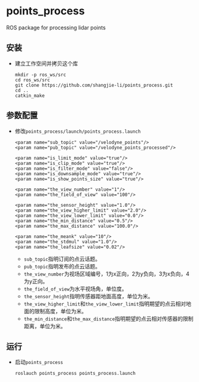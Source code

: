 # points_process

ROS package for processing lidar points

## 安装
 - 建立工作空间并拷贝这个库
   ```Shell
   mkdir -p ros_ws/src
   cd ros_ws/src
   git clone https://github.com/shangjie-li/points_process.git
   cd ..
   catkin_make
   ```

## 参数配置
 - 修改`points_process/launch/points_process.launch`
   ```Shell
   <param name="sub_topic" value="/velodyne_points"/>
   <param name="pub_topic" value="/velodyne_points_processed"/>
        
   <param name="is_limit_mode" value="true"/>
   <param name="is_clip_mode" value="true"/>
   <param name="is_filter_mode" value="false"/>
   <param name="is_downsample_mode" value="true"/>
   <param name="is_show_points_size" value="true"/>
        
   <param name="the_view_number" value="1"/>
   <param name="the_field_of_view" value="100"/>

   <param name="the_sensor_height" value="1.0"/>
   <param name="the_view_higher_limit" value="2.0"/>
   <param name="the_view_lower_limit" value="0.0"/>
   <param name="the_min_distance" value="0.5"/>
   <param name="the_max_distance" value="100.0"/>
        
   <param name="the_meank" value="10"/>
   <param name="the_stdmul" value="1.0"/>
   <param name="the_leafsize" value="0.02"/>
   ```
    - `sub_topic`指明订阅的点云话题。
    - `pub_topic`指明发布的点云话题。
    - `the_view_number`为视场区域编号，1为x正向，2为y负向，3为x负向，4为y正向。
    - `the_field_of_view`为水平视场角，单位度。
    - `the_sensor_height`指明传感器距地面高度，单位为米。
    - `the_view_higher_limit`和`the_view_lower_limit`指明期望的点云相对地面的限制高度，单位为米。
    - `the_min_distance`和`the_max_distance`指明期望的点云相对传感器的限制距离，单位为米。

## 运行
 - 启动`points_process`
   ```Shell
   roslauch points_process points_process.launch
   ```




